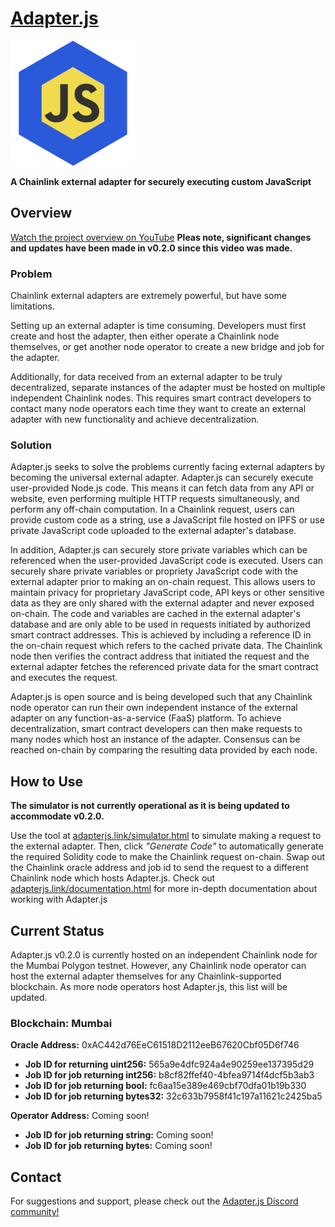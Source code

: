 # [Adapter.js](https://adapterjs.link/)

<img src="Adapterjs.png" alt="Adapter.js" width="200"/>

**A Chainlink external adapter for securely executing custom JavaScript**

## Overview

[Watch the project overview on YouTube](https://youtu.be/V_P_IAfr22I)
**Pleas note, significant changes and updates have been made in v0.2.0 since this video was made.**

### Problem

Chainlink external adapters are extremely powerful, but have some limitations.

Setting up an external adapter is time consuming.  Developers must first create and host the adapter, then either operate a Chainlink node themselves, or get another node operator to create a  new bridge and job for the adapter.

Additionally, for data received from an external adapter to be truly decentralized, separate instances of the adapter must be hosted on multiple independent Chainlink nodes.  This requires smart contract developers to contact many node operators each time they want to create an external adapter with new functionality and achieve decentralization.

### Solution

Adapter.js seeks to solve the problems currently facing external adapters by becoming the universal external adapter.  Adapter.js can securely execute user-provided Node.js code.  This means it can fetch data from any API or website, even performing multiple HTTP requests simultaneously, and perform any off-chain computation.  In a Chainlink request, users can provide custom code as a string, use a JavaScript file hosted on IPFS or use private JavaScript code uploaded to the external adapter's database.

In addition, Adapter.js can securely store private variables which can be referenced when the user-provided JavaScript code is executed.  Users can securely share private variables or propriety JavaScript code with the external adapter prior to making an on-chain request.  This allows users to maintain privacy for proprietary JavaScript code, API keys or other sensitive data as they are only shared with the external adapter and never exposed on-chain.  The code and variables are cached in the external adapter's database and are only able to be used in requests initiated by authorized smart contract addresses.  This is achieved by including a reference ID in the on-chain request which refers to the cached private data.  The Chainlink node then verifies the contract address that initiated the request and the external adapter fetches the referenced private data for the smart contract and executes the request.

Adapter.js is open source and is being developed such that any Chainlink node operator can run their own independent instance of the external adapter on any function-as-a-service (FaaS) platform.  To achieve decentralization, smart contract developers can then make requests to many nodes which host an instance of the adapter.  Consensus can be reached on-chain by comparing the resulting data provided by each node.

## How to Use

**The simulator is not currently operational as it is being updated to accommodate v0.2.0.**

Use the tool at [adapterjs.link/simulator.html](https://adapterjs.link/simulator.html) to simulate making a request to the external adapter.  Then, click *"Generate Code"* to automatically generate the required Solidity code to make the Chainlink request on-chain.  Swap out the Chainlink oracle address and job id to send the request to a different Chainlink node which hosts Adapter.js.  Check out [adapterjs.link/documentation.html](https://adapterjs.link/documentation.html) for more in-depth documentation about working with Adapter.js

## Current Status

Adapter.js v0.2.0 is currently hosted on an independent Chainlink node for the Mumbai Polygon testnet.  However, any Chainlink node operator can host the external adapter themselves for any Chainlink-supported blockchain.  As more node operators host Adapter.js, this list will be updated.

### **Blockchain:** Mumbai

**Oracle Address:** 0xAC442d76EeC61518D2112eeB67620Cbf05D6f746
- **Job ID for returning uint256:** 565a9e4dfc924a4e90259ee137395d29
- **Job ID for job returning int256:** b8cf82ffef40-4bfea9714f4dcf5b3ab3
- **Job ID for job returning bool:** fc6aa15e389e469cbf70dfa01b19b330
- **Job ID for job returning bytes32:** 32c633b7958f41c197a11621c2425ba5

**Operator Address:** Coming soon!
- **Job ID for job returning string:** Coming soon!
- **Job ID for job returning bytes:** Coming soon!

## Contact

For suggestions and support, please check out the [Adapter.js Discord community!](https://discord.com/invite/jpGx9tMRWa)
